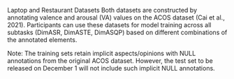 Laptop and Restaurant Datasets
Both datasets are constructed by annotating valence and arousal (VA) values on the ACOS dataset (Cai et al., 2021). Participants can use these datasets for model training across all subtasks (DimASR, DimASTE, DimASQP) based on different combinations of the annotated elements.

Note: The training sets retain implicit aspects/opinions with NULL annotations from the original ACOS dataset. However, the test set to be released on December 1 will not include such implicit NULL annotations.
